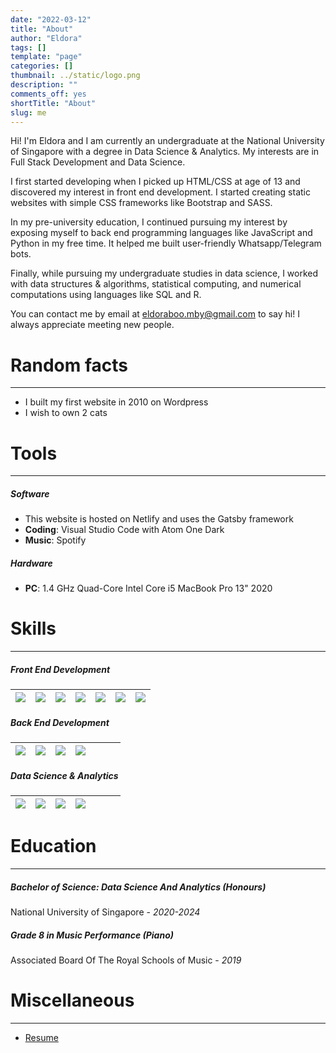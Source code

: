 ```yaml
---
date: "2022-03-12"
title: "About"
author: "Eldora"
tags: []
template: "page"
categories: []
thumbnail: ../static/logo.png
description: ""
comments_off: yes
shortTitle: "About"
slug: me
---
```


Hi! I'm Eldora and I am currently an undergraduate at the National University of Singapore with a degree in Data Science & Analytics. My interests are in Full Stack Development and Data Science.

I first started developing when I picked up HTML/CSS at age of 13 and discovered my interest in front end development. I started creating static websites with simple CSS frameworks like Bootstrap and SASS.

In my pre-university education, I continued pursuing my interest by exposing myself to back end programming languages like JavaScript and Python in my free time. It helped me built user-friendly Whatsapp/Telegram bots.

Finally, while pursuing my undergraduate studies in data science, I worked with data structures & algorithms, statistical computing, and numerical computations using languages like SQL and R.

You can contact me by email at eldoraboo.mby@gmail.com to say hi! I always appreciate meeting new people.

# Random facts

---

- I built my first website in 2010 on Wordpress
- I wish to own 2 cats

# Tools

---

##### Software

- This website is hosted on Netlify and uses the Gatsby framework
- **Coding**: Visual Studio Code with Atom One Dark
- **Music**: Spotify

##### Hardware

- **PC**: 1.4 GHz Quad-Core Intel Core i5 MacBook Pro 13" 2020

# Skills

---

##### Front End Development

|<img src="https://img.shields.io/badge/html5-%23E34F26.svg?style=for-the-badge&logo=html5&logoColor=white">|<img src="https://img.shields.io/badge/css3-%231572B6.svg?style=for-the-badge&logo=css3&logoColor=white">|<img src="https://img.shields.io/badge/javascript-%23323330.svg?style=for-the-badge&logo=javascript&logoColor=%23F7DF1E">|<img src="https://img.shields.io/badge/SASS-hotpink.svg?style=for-the-badge&logo=SASS&logoColor=white">|<img src="https://img.shields.io/badge/bootstrap-%23563D7C.svg?style=for-the-badge&logo=bootstrap&logoColor=white">|<img src="https://img.shields.io/badge/react-%2320232a.svg?style=for-the-badge&logo=react&logoColor=%2361DAFB">|<img src="https://img.shields.io/badge/Gatsby-%23663399.svg?style=for-the-badge&logo=gatsby&logoColor=white">|
|---|---|---|---|---|---|---|

##### Back End Development

|<img src="https://img.shields.io/badge/python-3670A0?style=for-the-badge&logo=python&logoColor=ffdd54">|<img src="https://img.shields.io/badge/java-%23ED8B00.svg?style=for-the-badge&logo=java&logoColor=white">|<img src="https://img.shields.io/badge/javascript-%23323330.svg?style=for-the-badge&logo=javascript&logoColor=%23F7DF1E">|<img src="https://img.shields.io/badge/node.js-6DA55F?style=for-the-badge&logo=node.js&logoColor=white">|   |   |   |
|---|---|---|---|---|---|---|

##### Data Science & Analytics

|<img src="https://img.shields.io/badge/python-3670A0?style=for-the-badge&logo=python&logoColor=ffdd54">|<img src="https://img.shields.io/badge/java-%23ED8B00.svg?style=for-the-badge&logo=java&logoColor=white">|<img src="https://img.shields.io/badge/sqlite-%2307405e.svg?style=for-the-badge&logo=sqlite&logoColor=white">|<img src="https://img.shields.io/badge/RStudio-4285F4?style=for-the-badge&logo=rstudio&logoColor=white">|   |   |   |
|---|---|---|---|---|---|---|

# Education

---

##### Bachelor of Science: Data Science And Analytics (Honours)

National University of Singapore - _2020-2024_

##### Grade 8 in Music Performance (Piano)

Associated Board Of The Royal Schools of Music - _2019_

# Miscellaneous

---

- [Resume](https://eldoraboo.github.io)

